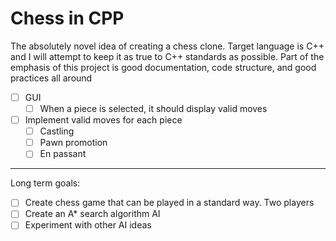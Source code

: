 # Chess in CPP

The absolutely novel idea of creating a chess clone. Target language is C++ and I will attempt to keep it as true to C++ standards as possible. Part of the emphasis of this project is good documentation, code structure, and good practices all around

 - [ ] GUI
    - [ ] When a piece is selected, it should display valid moves
 - [ ] Implement valid moves for each piece 
    - [ ] Castling
    - [ ] Pawn promotion
    - [ ] En passant
---

Long term goals:

 - [ ] Create chess game that can be played in a standard way. Two players
 - [ ] Create an A* search algorithm AI
 - [ ] Experiment with other AI ideas  
